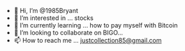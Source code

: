 - 👋 Hi, I’m @1985Bryant
- 👀 I’m interested in ... stocks
- 🌱 I’m currently learning ... how to pay myself with Bitcoin
- 💞️ I’m looking to collaborate on BIGO...
- 📫 How to reach me ... justcollection85@gmail.com

<!---
1985Bryant/1985Bryant is a ✨ special ✨ repository because its `README.md` (this file) appears on your GitHub profile.
You can click the Preview link to take a look at your changes.
--->
